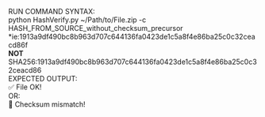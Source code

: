 RUN COMMAND SYNTAX:
\
python HashVerify.py ~/Path/to/File.zip -c HASH_FROM_SOURCE_without_checksum_precursor 
\
*ie:1913a9df490bc8b963d707c644136fa0423de1c5a8f4e86ba25c0c32ceacd86f 
\
**NOT** SHA256:1913a9df490bc8b963d707c644136fa0423de1c5a8f4e86ba25c0c32ceacd86
\
EXPECTED OUTPUT:
\
✅ File OK!
\
OR:
\
🔴 Checksum mismatch!
